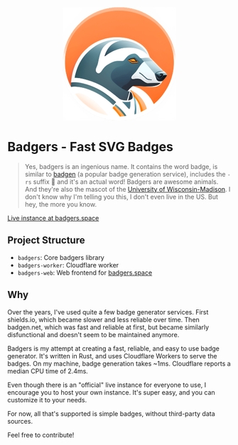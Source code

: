 <p align="center">
    <img alt="badgers.space Logo" src="./badgers-web/src/app/logo.png" width="256" height="256" />
</p>

# Badgers - Fast SVG Badges

> Yes, badgers is an ingenious name. It contains the word badge, is similar to [badgen](https://badgen.net) (a popular badge generation service), includes the `-rs` suffix 🦀 and it's an actual word! Badgers are awesome animals. And they're also the mascot of the [University of Wisconsin-Madison](https://en.wikipedia.org/wiki/Wisconsin_Badgers). I don't know why I'm telling you this, I don't even live in the US. But hey, the more you know.

[Live instance at badgers.space](https://badgers.space)

## Project Structure

- `badgers`: Core badgers library
- `badgers-worker`: Cloudflare worker
- `badgers-web`: Web frontend for [badgers.space](https://badgers.space)


## Why

Over the years, I've used quite a few badge generator services. First shields.io, which became slower and less reliable over time. Then badgen.net, which was fast and reliable at first, but became similarly disfunctional and doesn't seem to be maintained anymore.

Badgers is my attempt at creating a fast, reliable, and easy to use badge generator. It's written in Rust, and uses Cloudflare Workers to serve the badges. On my machine, badge generation takes ~1ms. Cloudflare reports a median CPU time of 2.4ms.

Even though there is an "official" live instance for everyone to use, I encourage you to host your own instance. It's super easy, and you can customize it to your needs.

For now, all that's supported is simple badges, without third-party data sources.

Feel free to contribute!
